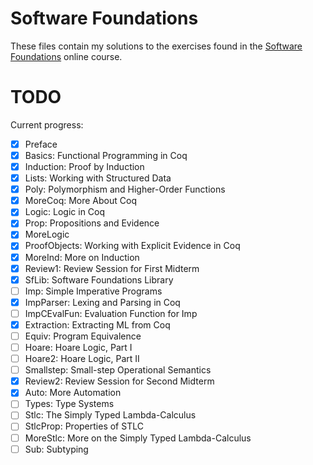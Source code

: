 # Software Foundations

These files contain my solutions to the exercises found in the [Software
Foundations](http://www.cis.upenn.edu/~bcpierce/sf)  online course.

# TODO

Current progress:

- [X] Preface
- [X] Basics:        Functional Programming in Coq
- [X] Induction:     Proof by Induction
- [X] Lists:         Working with Structured Data
- [X] Poly:          Polymorphism and Higher-Order Functions
- [X] MoreCoq:       More About Coq
- [X] Logic:         Logic in Coq
- [X] Prop:          Propositions and Evidence
- [X] MoreLogic
- [X] ProofObjects:  Working with Explicit Evidence in Coq
- [X] MoreInd:       More on Induction
- [X] Review1:       Review Session for First Midterm
- [X] SfLib:         Software Foundations Library
- [ ] Imp:           Simple Imperative Programs
- [X] ImpParser:     Lexing and Parsing in Coq
- [ ] ImpCEvalFun:   Evaluation Function for Imp
- [X] Extraction:    Extracting ML from Coq
- [ ] Equiv:         Program Equivalence
- [ ] Hoare:         Hoare Logic, Part I
- [ ] Hoare2:        Hoare Logic, Part II
- [ ] Smallstep:     Small-step Operational Semantics
- [X] Review2:       Review Session for Second Midterm
- [X] Auto:          More Automation
- [ ] Types:         Type Systems
- [ ] Stlc:          The Simply Typed Lambda-Calculus
- [ ] StlcProp:      Properties of STLC
- [ ] MoreStlc:      More on the Simply Typed Lambda-Calculus
- [ ] Sub:           Subtyping
